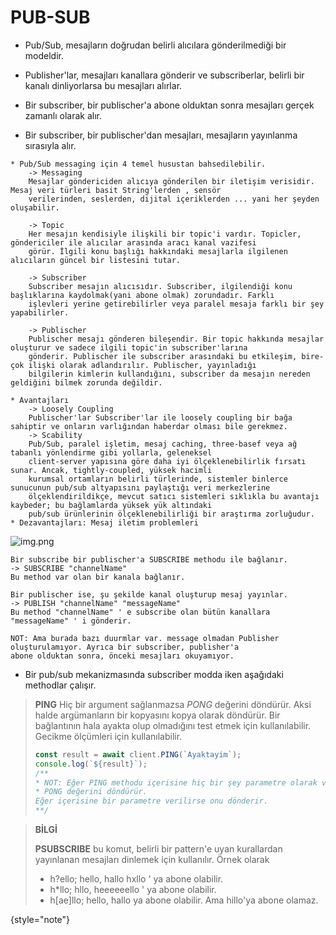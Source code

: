 # PUB-SUB

* Pub/Sub, mesajların doğrudan belirli alıcılara gönderilmediği bir modeldir.

* Publisher'lar, mesajları kanallara gönderir ve subscriberlar, belirli bir kanalı dinliyorlarsa bu mesajları alırlar.

* Bir subscriber, bir publischer'a abone olduktan sonra mesajları gerçek zamanlı olarak alır.

* Bir subscriber, bir publischer'dan mesajları, mesajların yayınlanma sırasıyla alır.
````
* Pub/Sub messaging için 4 temel husustan bahsedilebilir.
    -> Messaging
    Mesajlar göndericiden alıcıya gönderilen bir iletişim verisidir. Mesaj veri türleri basit String'lerden , sensör
    verilerinden, seslerden, dijital içeriklerden ... yani her şeyden oluşabilir.
    
    -> Topic
    Her mesajın kendisiyle ilişkili bir topic'i vardır. Topicler, göndericiler ile alıcılar arasında aracı kanal vazifesi
    görür. İlgili konu başlığı hakkındaki mesajlarla ilgilenen alıcıların güncel bir listesini tutar.
    
    -> Subscriber
    Subscriber mesajın alıcısıdır. Subscriber, ilgilendiği konu başlıklarına kaydolmak(yani abone olmak) zorundadır. Farklı
    işlevleri yerine getirebilirler veya paralel mesaja farklı bir şey yapabilirler.
    
    -> Publischer
    Publischer mesajı gönderen bileşendir. Bir topic hakkında mesajlar oluşturur ve sadece ilgili topic'in subscriber'larına
    gönderir. Publischer ile subscriber arasındaki bu etkileşim, bire-çok ilişki olarak adlandırılır. Publischer, yayınladığı
    bilgilerin kimlerin kullandığını, subscriber da mesajın nereden geldiğini bilmek zorunda değildir.
    
* Avantajları
    -> Loosely Coupling
    Publischer'lar Subscriber'lar ile loosely coupling bir bağa sahiptir ve onların varlığından haberdar olması bile gerekmez.
    -> Scability
    Pub/Sub, paralel işletim, mesaj caching, three-basef veya ağ tabanlı yönlendirme gibi yollarla, geleneksel 
    client-server yapısına göre daha iyi ölçeklenebilirlik fırsatı sunar. Ancak, tightly-coupled, yüksek hacimli 
    kurumsal ortamların belirli türlerinde, sistemler binlerce sunucunun pub/sub altyapısını paylaştığı veri merkezlerine 
    ölçeklendirildikçe, mevcut satıcı sistemleri sıklıkla bu avantajı kaybeder; bu bağlamlarda yüksek yük altındaki 
    pub/sub ürünlerinin ölçeklenebilirliği bir araştırma zorluğudur.
* Dezavantajları: Mesaj iletim problemleri
```` 


![img.png](img.png)


````
Bir subscribe bir publischer'a SUBSCRIBE methodu ile bağlanır.
-> SUBSCRIBE "channelName"
Bu method var olan bir kanala bağlanır.

Bir publischer ise, şu şekilde kanal oluşturup mesaj yayınlar.
-> PUBLISH "channelName" "messageName"
Bu method "channelName" ' e subscribe olan bütün kanallara "messageName" ' i gönderir.

NOT: Ama burada bazı duurmlar var. message olmadan Publisher oluşturulamıyor. Ayrıca bir subscriber, publisher'a
abone olduktan sonra, önceki mesajları okuyamıyor. 
````

* Bir pub/sub mekanizmasında subscriber modda iken aşağıdaki methodlar çalışır.

> <b>PING</b>
> Hiç bir argument sağlanmazsa <i>PONG</i> değerini döndürür. Aksi halde argümanların
> bir kopyasını kopya olarak döndürür.
> Bir bağlantının hala ayakta olup olmadığını test etmek için kullanılabilir.
> Gecikme ölçümleri için kullanılabilir.
> 
> ````javascript
> const result = await client.PING(`Ayaktayim`);
> console.log(`${result}`);
> /**
> * NOT: Eğer PING methodu içerisine hiç bir şey parametre olarak verilmezse
> * PONG değerini döndürür. 
> Eğer içerisine bir parametre verilirse onu dönderir.
> **/
> ````

> **BİLGİ**
> 
> <b>PSUBSCRIBE</b> bu komut, belirli bir pattern'e uyan kurallardan yayınlanan mesajları dinlemek için kullanılır.
> Örnek olarak
> * h?ello; hello, hallo hxllo ' ya abone olabilir.
> * h*llo; hllo, heeeeeello ' ya abone olabilir.
> * h[ae]llo; hello, hallo ya abone olabilir. Ama hillo'ya abone olamaz.
> 
{style="note"}